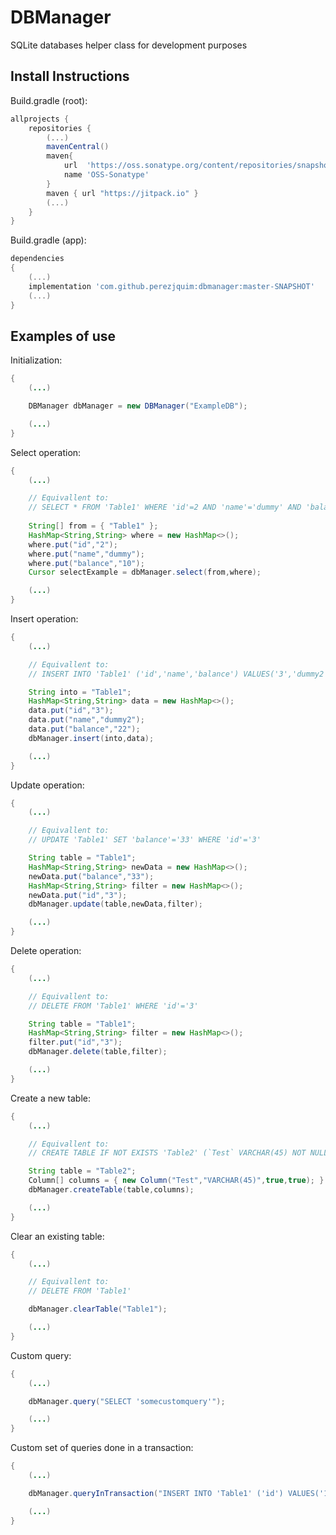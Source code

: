 # DBManager

SQLite databases helper class for development purposes

## Install Instructions

Build.gradle (root):
```gradle
allprojects {
	repositories {
		(...)
		mavenCentral()
		maven{
		    url  'https://oss.sonatype.org/content/repositories/snapshots/'
		    name 'OSS-Sonatype'
		}
		maven { url "https://jitpack.io" }
		(...)
	}
}
```

Build.gradle (app):
```gradle
dependencies
{
    (...)
    implementation 'com.github.perezjquim:dbmanager:master-SNAPSHOT'
    (...)
}
```

## Examples of use

Initialization:
```java
{
	(...)

	DBManager dbManager = new DBManager("ExampleDB");

	(...)
}
```

Select operation:
```java
{
	(...)

	// Equivallent to:
	// SELECT * FROM 'Table1' WHERE 'id'=2 AND 'name'='dummy' AND 'balance'='10'
 
	String[] from = { "Table1" };
	HashMap<String,String> where = new HashMap<>();
	where.put("id","2");
	where.put("name","dummy");
	where.put("balance","10");	
	Cursor selectExample = dbManager.select(from,where);

	(...)
}
```	

Insert operation:
```java
{
	(...)

	// Equivallent to:
	// INSERT INTO 'Table1' ('id','name','balance') VALUES('3','dummy2','22')

	String into = "Table1";
	HashMap<String,String> data = new HashMap<>();
	data.put("id","3");
	data.put("name","dummy2");
	data.put("balance","22");		
	dbManager.insert(into,data);

	(...)
}
```		

Update operation:
```java
{
	(...)

	// Equivallent to:
	// UPDATE 'Table1' SET 'balance'='33' WHERE 'id'='3'

	String table = "Table1";
	HashMap<String,String> newData = new HashMap<>();
	newData.put("balance","33");			
	HashMap<String,String> filter = new HashMap<>();
	newData.put("id","3");			
	dbManager.update(table,newData,filter);

	(...)
}
```			

Delete operation:
```java
{
	(...)

	// Equivallent to:
	// DELETE FROM 'Table1' WHERE 'id'='3'

	String table = "Table1";
	HashMap<String,String> filter = new HashMap<>();
	filter.put("id","3");			
	dbManager.delete(table,filter);

	(...)
}
```	

Create a new table:
```java
{
	(...)

	// Equivallent to:
	// CREATE TABLE IF NOT EXISTS 'Table2' (`Test` VARCHAR(45) NOT NULL PRIMARY KEY)

	String table = "Table2";
	Column[] columns = { new Column("Test","VARCHAR(45)",true,true); } // The last two parameters of each column refer to if it can handle null values and if it is the primary key, respectively
	dbManager.createTable(table,columns);

	(...)
}
```		

Clear an existing table:
```java
{
	(...)

	// Equivallent to:
	// DELETE FROM 'Table1'

	dbManager.clearTable("Table1");

	(...)
}
```

Custom query:
```java
{
	(...)

	dbManager.query("SELECT 'somecustomquery'");

	(...)
}
```	

Custom set of queries done in a transaction:
```java
{
	(...)

	dbManager.queryInTransaction("INSERT INTO 'Table1' ('id') VALUES('1')","INSERT INTO 'Table2' ('id','name') VALUES('1','dummywtv')");

	(...)
}
```		